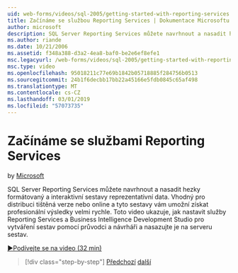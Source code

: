 ```yaml
---
uid: web-forms/videos/sql-2005/getting-started-with-reporting-services
title: Začínáme se službou Reporting Services | Dokumentace Microsoftu
author: microsoft
description: SQL Server Reporting Services můžete navrhnout a nasadit hezky formátovaný a interaktivní sestavy reprezentativní data. Vhodná pro tisk nebo jen...
ms.author: riande
ms.date: 10/21/2006
ms.assetid: f348a388-d3a2-4ea8-baf0-be2e6ef8efe1
msc.legacyurl: /web-forms/videos/sql-2005/getting-started-with-reporting-services
msc.type: video
ms.openlocfilehash: 95018211c77e69b1842b05718885f284756b0513
ms.sourcegitcommit: 24b1f6decbb17bb22a45166e5fdb0845c65af498
ms.translationtype: MT
ms.contentlocale: cs-CZ
ms.lasthandoff: 03/01/2019
ms.locfileid: "57073735"
---
```

<a name="getting-started-with-reporting-services"></a>Začínáme se službami Reporting Services
====================
by [Microsoft](https://github.com/microsoft)

SQL Server Reporting Services můžete navrhnout a nasadit hezky formátovaný a interaktivní sestavy reprezentativní data. Vhodný pro distribuci tištěná verze nebo online a tyto sestavy vám umožní získat profesionální výsledky velmi rychle. Toto video ukazuje, jak nastavit služby Reporting Services a Business Intelligence Development Studio pro vytváření sestav pomocí průvodci a návrháři a nasazujte je na serveru sestav.

[&#9654;Podívejte se na video (32 min)](https://channel9.msdn.com/Blogs/ASP-NET-Site-Videos/getting-started-with-reporting-services)

> [!div class="step-by-step"]
> [Předchozí](using-sql-server-management-studio.md)
> [další](building-and-customizing-reports-in-business-intelligence-development-studio.md)

